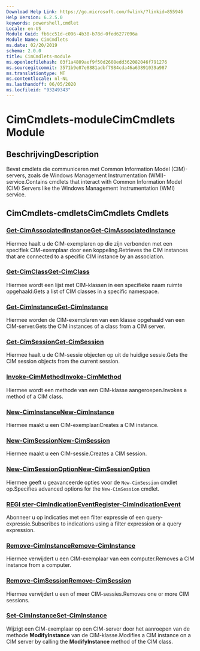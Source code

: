 ```yaml
---
Download Help Link: https://go.microsoft.com/fwlink/?linkid=855946
Help Version: 6.2.5.0
keywords: powershell,cmdlet
Locale: en-US
Module Guid: fb6cc51d-c096-4b38-b78d-0fed6277096a
Module Name: CimCmdlets
ms.date: 02/20/2019
schema: 2.0.0
title: CimCmdlets-module
ms.openlocfilehash: 03f1a4809aef9f50d2608edd362082046f791276
ms.sourcegitcommit: 3571b9e87e8881adbf7984cda46a63891039a987
ms.translationtype: MT
ms.contentlocale: nl-NL
ms.lasthandoff: 06/05/2020
ms.locfileid: "93249343"
---
```

# <span data-ttu-id="90ad2-103">CimCmdlets-module</span><span class="sxs-lookup"><span data-stu-id="90ad2-103">CimCmdlets Module</span></span>

## <span data-ttu-id="90ad2-104">Beschrijving</span><span class="sxs-lookup"><span data-stu-id="90ad2-104">Description</span></span>

<span data-ttu-id="90ad2-105">Bevat cmdlets die communiceren met Common Information Model (CIM)-servers, zoals de Windows Management Instrumentation (WMI)-service.</span><span class="sxs-lookup"><span data-stu-id="90ad2-105">Contains cmdlets that interact with Common Information Model (CIM) Servers like the Windows Management Instrumentation (WMI) service.</span></span>

## <span data-ttu-id="90ad2-106">CimCmdlets-cmdlets</span><span class="sxs-lookup"><span data-stu-id="90ad2-106">CimCmdlets Cmdlets</span></span>

### [<span data-ttu-id="90ad2-107">Get-CimAssociatedInstance</span><span class="sxs-lookup"><span data-stu-id="90ad2-107">Get-CimAssociatedInstance</span></span>](Get-CimAssociatedInstance.md)
<span data-ttu-id="90ad2-108">Hiermee haalt u de CIM-exemplaren op die zijn verbonden met een specifiek CIM-exemplaar door een koppeling.</span><span class="sxs-lookup"><span data-stu-id="90ad2-108">Retrieves the CIM instances that are connected to a specific CIM instance by an association.</span></span>

### [<span data-ttu-id="90ad2-109">Get-CimClass</span><span class="sxs-lookup"><span data-stu-id="90ad2-109">Get-CimClass</span></span>](Get-CimClass.md)
<span data-ttu-id="90ad2-110">Hiermee wordt een lijst met CIM-klassen in een specifieke naam ruimte opgehaald.</span><span class="sxs-lookup"><span data-stu-id="90ad2-110">Gets a list of CIM classes in a specific namespace.</span></span>

### [<span data-ttu-id="90ad2-111">Get-CimInstance</span><span class="sxs-lookup"><span data-stu-id="90ad2-111">Get-CimInstance</span></span>](Get-CimInstance.md)
<span data-ttu-id="90ad2-112">Hiermee worden de CIM-exemplaren van een klasse opgehaald van een CIM-server.</span><span class="sxs-lookup"><span data-stu-id="90ad2-112">Gets the CIM instances of a class from a CIM server.</span></span>

### [<span data-ttu-id="90ad2-113">Get-CimSession</span><span class="sxs-lookup"><span data-stu-id="90ad2-113">Get-CimSession</span></span>](Get-CimSession.md)
<span data-ttu-id="90ad2-114">Hiermee haalt u de CIM-sessie objecten op uit de huidige sessie.</span><span class="sxs-lookup"><span data-stu-id="90ad2-114">Gets the CIM session objects from the current session.</span></span>

### [<span data-ttu-id="90ad2-115">Invoke-CimMethod</span><span class="sxs-lookup"><span data-stu-id="90ad2-115">Invoke-CimMethod</span></span>](Invoke-CimMethod.md)
<span data-ttu-id="90ad2-116">Hiermee wordt een methode van een CIM-klasse aangeroepen.</span><span class="sxs-lookup"><span data-stu-id="90ad2-116">Invokes a method of a CIM class.</span></span>

### [<span data-ttu-id="90ad2-117">New-CimInstance</span><span class="sxs-lookup"><span data-stu-id="90ad2-117">New-CimInstance</span></span>](New-CimInstance.md)
<span data-ttu-id="90ad2-118">Hiermee maakt u een CIM-exemplaar.</span><span class="sxs-lookup"><span data-stu-id="90ad2-118">Creates a CIM instance.</span></span>

### [<span data-ttu-id="90ad2-119">New-CimSession</span><span class="sxs-lookup"><span data-stu-id="90ad2-119">New-CimSession</span></span>](New-CimSession.md)
<span data-ttu-id="90ad2-120">Hiermee maakt u een CIM-sessie.</span><span class="sxs-lookup"><span data-stu-id="90ad2-120">Creates a CIM session.</span></span>

### [<span data-ttu-id="90ad2-121">New-CimSessionOption</span><span class="sxs-lookup"><span data-stu-id="90ad2-121">New-CimSessionOption</span></span>](New-CimSessionOption.md)
<span data-ttu-id="90ad2-122">Hiermee geeft u geavanceerde opties voor de `New-CimSession` cmdlet op.</span><span class="sxs-lookup"><span data-stu-id="90ad2-122">Specifies advanced options for the `New-CimSession` cmdlet.</span></span>

### [<span data-ttu-id="90ad2-123">REGI ster-CimIndicationEvent</span><span class="sxs-lookup"><span data-stu-id="90ad2-123">Register-CimIndicationEvent</span></span>](Register-CimIndicationEvent.md)
<span data-ttu-id="90ad2-124">Abonneer u op indicaties met een filter expressie of een query-expressie.</span><span class="sxs-lookup"><span data-stu-id="90ad2-124">Subscribes to indications using a filter expression or a query expression.</span></span>

### [<span data-ttu-id="90ad2-125">Remove-CimInstance</span><span class="sxs-lookup"><span data-stu-id="90ad2-125">Remove-CimInstance</span></span>](Remove-CimInstance.md)
<span data-ttu-id="90ad2-126">Hiermee verwijdert u een CIM-exemplaar van een computer.</span><span class="sxs-lookup"><span data-stu-id="90ad2-126">Removes a CIM instance from a computer.</span></span>

### [<span data-ttu-id="90ad2-127">Remove-CimSession</span><span class="sxs-lookup"><span data-stu-id="90ad2-127">Remove-CimSession</span></span>](Remove-CimSession.md)
<span data-ttu-id="90ad2-128">Hiermee verwijdert u een of meer CIM-sessies.</span><span class="sxs-lookup"><span data-stu-id="90ad2-128">Removes one or more CIM sessions.</span></span>

### [<span data-ttu-id="90ad2-129">Set-CimInstance</span><span class="sxs-lookup"><span data-stu-id="90ad2-129">Set-CimInstance</span></span>](Set-CimInstance.md)
<span data-ttu-id="90ad2-130">Wijzigt een CIM-exemplaar op een CIM-server door het aanroepen van de methode **ModifyInstance** van de CIM-klasse.</span><span class="sxs-lookup"><span data-stu-id="90ad2-130">Modifies a CIM instance on a CIM server by calling the **ModifyInstance** method of the CIM class.</span></span>
